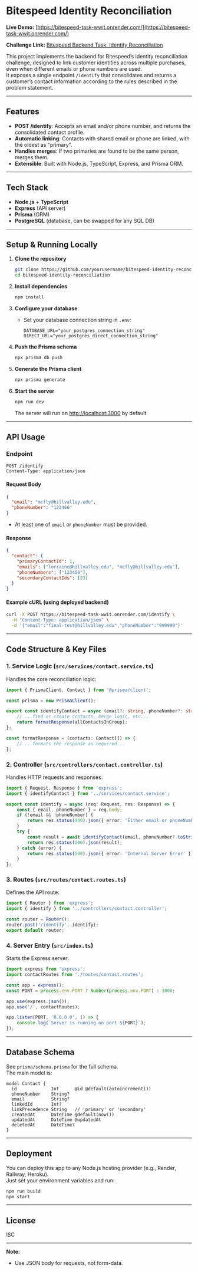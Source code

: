 # Bitespeed Identity Reconciliation

**Live Demo:** [https://bitespeed-task-wwit.onrender.com/](https://bitespeed-task-wwit.onrender.com/)

**Challenge Link:** [Bitespeed Backend Task: Identity Reconciliation](https://bitespeed.notion.site/Bitespeed-Backend-Task-Identity-Reconciliation-1fb21bb2a930802eb896d4409460375c)

This project implements the backend for Bitespeed’s identity reconciliation challenge, designed to link customer identities across multiple purchases, even when different emails or phone numbers are used.  
It exposes a single endpoint `/identify` that consolidates and returns a customer’s contact information according to the rules described in the problem statement.

---

## Features

- **POST /identify**: Accepts an email and/or phone number, and returns the consolidated contact profile.
- **Automatic linking**: Contacts with shared email or phone are linked, with the oldest as "primary".
- **Handles merges**: If two primaries are found to be the same person, merges them.
- **Extensible**: Built with Node.js, TypeScript, Express, and Prisma ORM.

---

## Tech Stack

- **Node.js** + **TypeScript**
- **Express** (API server)
- **Prisma** (ORM)
- **PostgreSQL** (database, can be swapped for any SQL DB)

---

## Setup & Running Locally

1. **Clone the repository**
   ```bash
   git clone https://github.com/yourusername/bitespeed-identity-reconciliation.git
   cd bitespeed-identity-reconciliation
   ```

2. **Install dependencies**
   ```bash
   npm install
   ```

3. **Configure your database**
   - Set your database connection string in `.env`:
     ```
     DATABASE_URL="your_postgres_connection_string"
     DIRECT_URL="your_postgres_direct_connection_string"
     ```

4. **Push the Prisma schema**
   ```bash
   npx prisma db push
   ```

5. **Generate the Prisma client**
   ```bash
   npx prisma generate
   ```

6. **Start the server**
   ```bash
   npm run dev
   ```
   The server will run on [http://localhost:3000](http://localhost:3000) by default.

---

## API Usage

### Endpoint

```
POST /identify
Content-Type: application/json
```

#### Request Body

```json
{
  "email": "mcfly@hillvalley.edu",
  "phoneNumber": "123456"
}
```
- At least one of `email` or `phoneNumber` must be provided.

#### Response

```json
{
  "contact": {
    "primaryContactId": 1,
    "emails": ["lorraine@hillvalley.edu", "mcfly@hillvalley.edu"],
    "phoneNumbers": ["123456"],
    "secondaryContactIds": [23]
  }
}
```

#### Example cURL (using deployed backend)

```bash
curl -X POST https://bitespeed-task-wwit.onrender.com/identify \
  -H "Content-Type: application/json" \
  -d '{"email":"final-test@hillvalley.edu","phoneNumber":"999999"}'
```

---

## Code Structure & Key Files

### 1. Service Logic (`src/services/contact.service.ts`)

Handles the core reconciliation logic:

```ts
import { PrismaClient, Contact } from '@prisma/client';

const prisma = new PrismaClient();

export const identifyContact = async (email?: string, phoneNumber?: string) => {
    // ...find or create contacts, merge logic, etc...
    return formatResponse(allContactsInGroup);
};

const formatResponse = (contacts: Contact[]) => {
    // ...formats the response as required...
};
```

### 2. Controller (`src/controllers/contact.controller.ts`)

Handles HTTP requests and responses:

```ts
import { Request, Response } from 'express';
import { identifyContact } from '../services/contact.service';

export const identify = async (req: Request, res: Response) => {
    const { email, phoneNumber } = req.body;
    if (!email && !phoneNumber) {
        return res.status(400).json({ error: 'Either email or phoneNumber must be provided.' });
    }
    try {
        const result = await identifyContact(email, phoneNumber?.toString());
        return res.status(200).json(result);
    } catch (error) {
        return res.status(500).json({ error: 'Internal Server Error' });
    }
};
```

### 3. Routes (`src/routes/contact.routes.ts`)

Defines the API route:

```ts
import { Router } from 'express';
import { identify } from '../controllers/contact.controller';

const router = Router();
router.post('/identify', identify);
export default router;
```

### 4. Server Entry (`src/index.ts`)

Starts the Express server:

```ts
import express from 'express';
import contactRoutes from './routes/contact.routes';

const app = express();
const PORT = process.env.PORT ? Number(process.env.PORT) : 3000;

app.use(express.json());
app.use('/', contactRoutes);

app.listen(PORT, '0.0.0.0', () => {
    console.log(`Server is running on port ${PORT}`);
});
```

---

## Database Schema

See `prisma/schema.prisma` for the full schema.  
The main model is:

```prisma
model Contact {
  id             Int      @id @default(autoincrement())
  phoneNumber    String?
  email          String?
  linkedId       Int?
  linkPrecedence String   // 'primary' or 'secondary'
  createdAt      DateTime @default(now())
  updatedAt      DateTime @updatedAt
  deletedAt      DateTime?
}
```

---

## Deployment

You can deploy this app to any Node.js hosting provider (e.g., Render, Railway, Heroku).  
Just set your environment variables and run:

```bash
npm run build
npm start
```

---

## License

ISC

---

**Note:**  
- Use JSON body for requests, not form-data.
